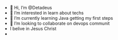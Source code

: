 - 👋 Hi, I’m @Detadeus
- 👀 I’m interested in learn about techs
- 🌱 I’m currently learning Java getting my first steps
- 💞️ I’m looking to collaborate on devops communit
- I belive in Jesus Christ 
- 


<!---
Detadeus/Detadeus is a ✨ special ✨ repository because its `README.md` (this file) appears on your GitHub profile.
You can click the Preview link to take a look at your changes.
--->
